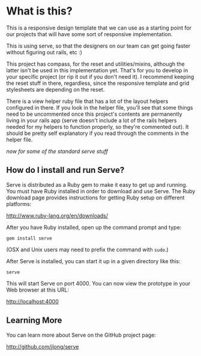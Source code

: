 What is this?
=============

This is a responsive design template that we can use as a starting point for our projects that will have some sort of responsive implementation.  

This is using serve, so that the designers on our team can get going faster without figuring out rails, etc :)  

This project has compass, for the reset and utilities/mixins, although the latter isn't be used in this implementation yet. That's for you to develop in your specific project (or rip it out if you don't need it). I recommend keeping the reset stuff in there, regardless, since the responsive template and grid stylesheets are depending on the reset.  

There is a view helper ruby file that has a lot of the layout helpers configured in there. If you look in the helper file,
you'll see that some things need to be uncommented once this project's contents are permanently living in your rails app (serve doesn't include a lot of the 
rails helpers needed for my helpers to function properly, so they're commented out). It should be pretty self explanatory if you read through the comments in the helper file.


_now for some of the standard serve stuff_  


How do I install and run Serve?
-------------------------------

Serve is distributed as a Ruby gem to make it easy to get up and running. You
must have Ruby installed in order to download and use Serve. The Ruby download
page provides instructions for getting Ruby setup on different platforms:

<http://www.ruby-lang.org/en/downloads/>

After you have Ruby installed, open up the command prompt and type:

    gem install serve

(OSX and Unix users may need to prefix the command with `sudo`.)

After Serve is installed, you can start it up in a given directory like this:

    serve

This will start Serve on port 4000. You can now view the prototype in your
Web browser at this URL:

<http://localhost:4000>


Learning More
-------------

You can learn more about Serve on the GitHub project page:

<http://github.com/jlong/serve>
